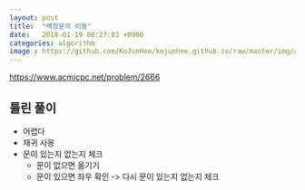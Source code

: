 ```yaml
---
layout: post
title:  "벽장문의 이동"
date:   2018-01-19 00:27:03 +0900
categories: algorithm
image : https://github.com/KoJunHee/kojunhee.github.io/raw/master/img/algorithm.png
---
```


<https://www.acmicpc.net/problem/2666>

## 틀린 풀이

- 어렵다
- 재귀 사용
- 문이 있는지 없는지 체크 
	- 문이 없으면 옮기기
	- 문이 있으면 좌우 확인 -> 다시 문이 있는지 없는지 체크
	
	